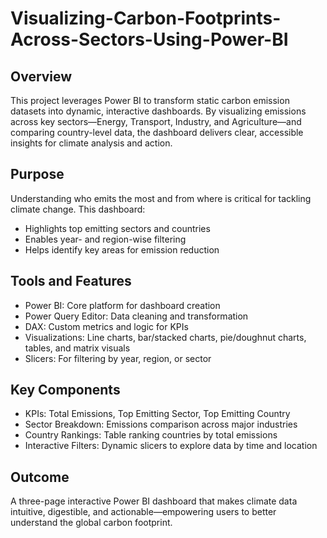# Visualizing-Carbon-Footprints-Across-Sectors-Using-Power-BI

## Overview

This project leverages Power BI to transform static carbon emission datasets into dynamic, interactive dashboards. By visualizing emissions across key sectors—Energy, Transport, Industry, and Agriculture—and comparing country-level data, the dashboard delivers clear, accessible insights for climate analysis and action.

## Purpose

Understanding who emits the most and from where is critical for tackling climate change. This dashboard:

* Highlights top emitting sectors and countries
* Enables year- and region-wise filtering
* Helps identify key areas for emission reduction

## Tools and Features

* Power BI: Core platform for dashboard creation
* Power Query Editor: Data cleaning and transformation
* DAX: Custom metrics and logic for KPIs
* Visualizations: Line charts, bar/stacked charts, pie/doughnut charts, tables, and matrix visuals
* Slicers: For filtering by year, region, or sector

## Key Components

* KPIs: Total Emissions, Top Emitting Sector, Top Emitting Country
* Sector Breakdown: Emissions comparison across major industries
* Country Rankings: Table ranking countries by total emissions
* Interactive Filters: Dynamic slicers to explore data by time and location

## Outcome

A three-page interactive Power BI dashboard that makes climate data intuitive, digestible, and actionable—empowering users to better understand the global carbon footprint.
